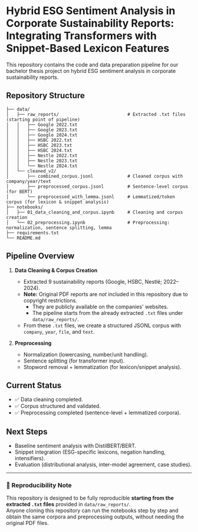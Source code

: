 # Hybrid ESG Sentiment Analysis in Corporate Sustainability Reports: Integrating Transformers with Snippet-Based Lexicon Features

This repository contains the code and data preparation pipeline for our bachelor thesis project on hybrid ESG sentiment analysis in corporate sustainability reports.

## Repository Structure
```
├── data/
│   ├── raw_reports/                          # Extracted .txt files (starting point of pipeline)
│   │   ├── Google 2022.txt
│   │   ├── Google 2023.txt
│   │   ├── Google 2024.txt
│   │   ├── HSBC 2022.txt
│   │   ├── HSBC 2023.txt
│   │   ├── HSBC 2024.txt
│   │   ├── Nestle 2022.txt
│   │   ├── Nestle 2023.txt
│   │   └── Nestle 2024.txt
│   └── cleaned_v2/
│       ├── combined_corpus.jsonl             # Cleaned corpus with company/year/text
│       ├── preprocessed_corpus.jsonl         # Sentence-level corpus (for BERT)
│       └── preprocessed_with_lemma.jsonl     # Lemmatized/token corpus (for lexicon & snippet analysis)
├── notebooks/
│   ├── 01_data_cleaning_and_corpus.ipynb     # Cleaning and corpus creation
│   └── 02_preprocessing.ipynb                # Preprocessing: normalization, sentence splitting, lemma
├── requirements.txt
└── README.md
```

## Pipeline Overview
1. **Data Cleaning & Corpus Creation**
   - Extracted 9 sustainability reports (Google, HSBC, Nestlé; 2022–2024).
   - **Note:** Original PDF reports are *not* included in this repository due to copyright restrictions.  
     - They are publicly available on the companies' websites.  
     - The pipeline starts from the already extracted `.txt` files under `data/raw_reports/`.  
   - From these `.txt` files, we create a structured JSONL corpus with `company`, `year`, `file`, and `text`.

2. **Preprocessing**
   - Normalization (lowercasing, number/unit handling).
   - Sentence splitting (for transformer input).
   - Stopword removal + lemmatization (for lexicon/snippet analysis).

## Current Status
- ✅ Data cleaning completed.  
- ✅ Corpus structured and validated.  
- ✅ Preprocessing completed (sentence-level + lemmatized corpora).  

## Next Steps
- Baseline sentiment analysis with DistilBERT/BERT.  
- Snippet integration (ESG-specific lexicons, negation handling, intensifiers).  
- Evaluation (distributional analysis, inter-model agreement, case studies).  

---

### 📌 Reproducibility Note
This repository is designed to be fully reproducible **starting from the extracted `.txt` files** provided in `data/raw_reports/`.  
Anyone cloning this repository can run the notebooks step by step and obtain the same corpora and preprocessing outputs, without needing the original PDF files.
